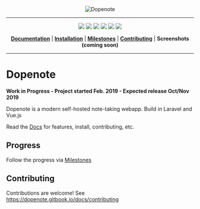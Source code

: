 <p align="center"><img title="Dopenote" alt="Dopenote" src="https://i.imgur.com/nOG6X2B.png"></p>

---

<p align="center">
  <a href="https://github.com/xy2z/dopenote/releases"><img src="https://img.shields.io/github/v/release/xy2z/dopenote?style=flat-square&include_prereleases&sort=semver"></a>
  <a href="https://hub.docker.com/r/dopenote/dopenote"><img src="https://img.shields.io/docker/pulls/dopenote/dopenote?style=flat-square"></a>
  <a href="https://hub.docker.com/r/dopenote/dopenote"><img src="https://img.shields.io/docker/cloud/build/dopenote/dopenote?style=flat-square"></a>
  <a href="https://github.com/xy2z/dopenote/blob/master/LICENSE"><img src="https://img.shields.io/github/license/xy2z/dopenote?style=flat-square&color=blue"></a>
  <a href="https://github.com/xy2z/dopenote/graphs/contributors"><img src="https://img.shields.io/github/contributors/xy2z/dopenote?style=flat-square"></a>
  <a href="https://github.com/xy2z/dopenote/issues?q=is%3Aopen+is%3Aissue+label%3A%22help+wanted%22"><img src="https://img.shields.io/github/issues/xy2z/dopenote/help%20wanted?label=help%20wanted%20issues&style=flat-square&color=f26222"></a>
</p>

<p align="center">
  <b><a href="https://dopenote.gitbook.io/docs">Documentation</a></b>
  |
  <b><a href="https://dopenote.gitbook.io/docs/install/with-docker">Installation</a></b>
  |
  <b><a href="https://github.com/xy2z/dopenote/milestones">Milestones</a></b>
  |
  <b><a href="https://dopenote.gitbook.io/docs/contributing">Contributing</a></b>
  |
  <b>Screenshots (coming soon)</b>
</p>

---

# Dopenote

**Work in Progress - Project started Feb. 2019 - Expected release Oct/Nov 2019**

Dopenote is a modern self-hosted note-taking webapp. Build in Laravel and Vue.js

Read the [Docs](https://dopenote.gitbook.io/docs/) for features, install, contributing, etc.


## Progress

Follow the progress via [Milestones](https://github.com/xy2z/dopenote/milestones)


## Contributing

Contributions are welcome! See https://dopenote.gitbook.io/docs/contributing
